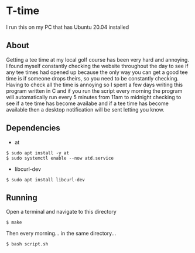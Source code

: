 # T-time

I run this on my PC that has Ubuntu 20.04 installed

## About

Getting a tee time at my local golf course has been very hard and annoying. I found myself constantly checking the website throughout the day to see if any tee times had opened up because the only way you can get a good tee time is if someone drops theirs, so you need to be constantly checking. Having to check all the time is annoying so I spent a few days writing this program written in C and if you run the script every morning the program will automatically run every 5 minutes from 11am to midnight checking to see if a tee time has become availabe and if a tee time has become available then a desktop notification will be sent letting you know.

## Dependencies
- at
```
$ sudo apt install -y at
$ sudo systemctl enable --now atd.service
```
- libcurl-dev
```
$ sudo apt install libcurl-dev
```

## Running
Open a terminal and navigate to this directory
```
$ make
```
Then every morning... in the same directory...
```
$ bash script.sh
```
